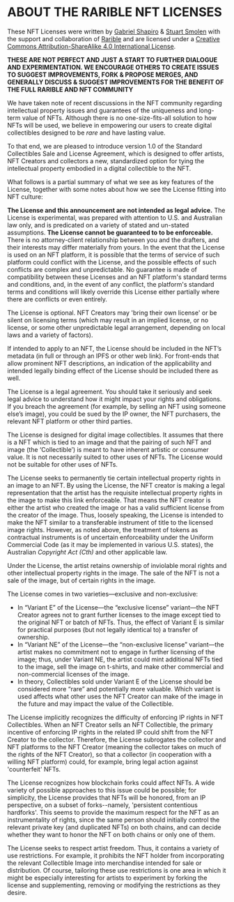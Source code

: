 # ABOUT THE RARIBLE NFT LICENSES

These NFT Licenses were written by [Gabriel Shapiro](https://twitter.com/lex_node) & [Stuart Smolen](https://bsvlaw.com/team/stuart-smolen-partner/) with the support and collaboration of [Rarible](https://rarible.com) and are licensed under a [Creative Commons Attribution-ShareAlike 4.0 International License](https://creativecommons.org/licenses/by-sa/4.0/).

**THESE ARE NOT PERFECT AND JUST A START TO FURTHER DIALOGUE AND EXPERIMENTATION. WE ENCOURAGE OTHERS TO CREATE ISSUES TO SUGGEST IMPROVEMENTS, FORK & PROPOSE MERGES, AND GENERALLY DISCUSS & SUGGEST IMPROVEMENTS FOR THE BENEFIT OF THE FULL RARIBLE AND NFT COMMUNITY**

We have taken note of recent discussions in the NFT community regarding intellectual property issues and guarantees of the uniqueness and long-term value of NFTs. Although there is no one-size-fits-all solution to how NFTs will be used, we believe in empowering our users to create digital collectibles designed to be _rare_ and have lasting value.

To that end, we are pleased to introduce version 1.0 of the Standard Collectibles Sale and License Agreement, which is designed to offer artists, NFT Creators and collectors a new, standardized option for tying the intellectual property embodied in a digital collectible to the NFT.

What follows is a partial summary of what we see as key features of the License, together with some notes about how we see the License fitting into NFT culture:

**The License and this announcement are not intended as legal advice.** The License is experimental, was prepared with attention to U.S. and Australian law only, and is predicated on a variety of stated and un-stated assumptions. **The License cannot be guaranteed to to be enforceable.** There is no attorney-client relationship between you and the drafters, and their interests may differ materially from yours. In the event that the License is used on an NFT platform, it is possible that the terms of service of such platform could conflict with the License, and the possible effects of such conflicts are complex and unpredictable. No guarantee is made of compatibility between these Licenses and an NFT platform's standard terms and conditions, and, in the event of any conflict, the platform's standard terms and conditions will likely override this License either partially where there are conflicts or even entirely.

The License is optional. NFT Creators may 'bring their own license' or be silent on licensing terms (which may result in an implied license, or no license, or some other unpredictable legal arrangement, depending on local laws and a variety of factors).

If intended to apply to an NFT, the License should be included in the NFT’s metadata (in full or through an IPFS or other web link). For front-ends that allow prominent NFT descriptions, an indication of the applicability and intended legally binding effect of the License should be included there as well.

The License is a legal agreement. You should take it seriously and seek legal advice to understand how it might impact your rights and obligations. If you breach the agreement (for example, by selling an NFT using someone else’s image), you could be sued by the IP owner, the NFT purchasers, the relevant NFT platform or other third parties.

The License is designed for digital image collectibles. It assumes that there is a NFT which is tied to an image and that the pairing of such NFT and image (the ‘Collectible’) is meant to have inherent artistic or consumer value. It is not necessarily suited to other uses of NFTs. The License would not be suitable for other uses of NFTs.

The License seeks to permanently tie certain intellectual property rights in an image to an NFT. By using the License, the NFT creator is making a legal representation that the artist has the requisite intellectual property rights in the image to make this link enforceable. That means the NFT creator is either the artist who created the image or has a valid sufficient license from the creator of the image. Thus, loosely speaking, the License is intended to make the NFT similar to a transferable instrument of title to the licensed image rights. However, as noted above, the treatment of tokens as contractual instruments is of uncertain enforceability under the Uniform Commercial Code (as it may be implemented in various U.S. states), the Australian _Copyright Act_ _(Cth)_ and other applicable law.

Under the License, the artist retains ownership of inviolable moral rights and other intellectual property rights in the image. The sale of the NFT is not a sale of the image, but of certain rights in the image.

The License comes in two varieties—exclusive and non-exclusive:

*   In “Variant E” of the License—the “exclusive license” variant—the NFT Creator agrees not to grant further licenses to the image except tied to the original NFT or batch of NFTs. Thus, the effect of Variant E is similar for practical purposes (but not legally identical to) a transfer of ownership.
*   In “Variant NE” of the License—the “non-exclusive license” variant—the artist makes no commitment not to engage in further licensing of the image; thus, under Variant NE, the artist could mint additional NFTs tied to the image, sell the image on t-shirts, and make other commercial and non-commercial licenses of the image.
*   In theory, Collectibles sold under Variant E of the License should be considered more “rare” and potentially more valuable. Which variant is used affects what other uses the NFT Creator can make of the image in the future and may impact the value of the Collectible.

The License implicitly recognizes the difficulty of enforcing IP rights in NFT Collectibles. When an NFT Creator sells an NFT Collectible, the primary incentive of enforcing IP rights in the related IP could shift from the NFT Creator to the collector. Therefore, the License subrogates the collector and NFT platforms to the NFT Creator (meaning the collector takes on much of the rights of the NFT Creator), so that a collector (in cooperation with a willing NFT platform) could, for example, bring legal action against 'counterfeit' NFTs.

The License recognizes how blockchain forks could affect NFTs. A wide variety of possible approaches to this issue could be possible; for simplicity, the License provides that NFTs will be honored, from an IP perspective, on a subset of forks--namely, 'persistent contentious hardforks'. This seems to provide the maximum respect for the NFT as an instrumentality of rights, since the same person should initially control the relevant private key (and duplicated NFTs) on both chains, and can decide whether they want to honor the NFT on both chains or only one of them.

The License seeks to respect artist freedom. Thus, it contains a variety of use restrictions. For example, it prohibits the NFT holder from incorporating the relevant Collectible Image into merchandise intended for sale or distribution. Of course, tailoring these use restrictions is one area in which it might be especially interesting for artists to experiment by forking the license and supplementing, removing or modifying the restrictions as they desire.
